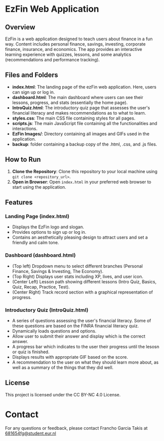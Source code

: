 # EzFin Web Application

## Overview
EzFin is a web application designed to teach users about finance in a fun way. 
Content includes personal finance, savings, investing, corporate finance, insurance, and economics. 
The app provides an interactive learning experience with quizzes, lessons, and some analytics (recommendations and performance tracking).

## Files and Folders
- **index.html**: The landing page of the ezFin web application. Here, users can sign up or log in. 
- **dashboard.html**: The main dashboard where users can see their lessons, progress, and stats (essentially the home page).
- **IntroQuiz.html**: The introductory quiz page that assesses the user's financial literacy and makes recommendations as to what to learn.
- **styles.css**: The main CSS file containing styles for all pages.
- **scripts.js**: The main JavaScript file containing all the functionalities and interactions.
- **EzFin Images/**: Directory containing all images and GIFs used in the application.
- **backup**: folder containing a backup copy of the .html, .css, and .js files. 

## How to Run
1. **Clone the Repository**: Clone this repository to your local machine using `git clone <repository_url>`.
2. **Open in Browser**: Open `index.html` in your preferred web browser to start using the application.

## Features
### Landing Page (index.html)
- Displays the EzFin logo and slogan.
- Provides options to sign up or log in.
- Contains an aesthetically pleasing design to attract users and set a friendly and calm tone. 

### Dashboard (dashboard.html)
- (Top left) Dropdown menu to select different branches (Personal Finance, Savings & Investing, The Economy).
- (Top Right) Displays user stats including XP, lives, and user icon.
- (Center Left) Lesson path showing different lessons (Intro Quiz, Basics, Quiz, Recap, Practice, Test).
- (Center Right) Track record section with a graphical representation of progress.

### Introductory Quiz (IntroQuiz.html)
- A series of questions assessing the user's financial literacy. Some of these questions are based on the FINRA financial literacy quiz. 
- Dynamically loads questions and options.
- Allow user to submit their answer and display which is the correct answer. 
- A progress bar which indicates to the user their progress until the lesosn or quiz is finished. 
- Displays results with appropriate GIF based on the score.
- A recommendation to the user on what they should learn more about, as well as a summary of the things that they did well. 


## License
This project is licensed under the CC BY-NC 4.0 License. 

# Contact
For any questions or feedback, please contact Francho Garcia Takis at 681654fg@student.eur.nl

